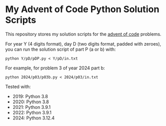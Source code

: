 # My Advent of Code Python Solution Scripts

This repository stores my solution scripts for the [advent of code](https://adventofcode.com/) problems.

For year Y (4 digits format), day D (two digits format, padded with zeroes), you can run the solution script of part P (a or b) with:
```
python Y/pD/pDP.py < Y/pD/in.txt
```

For example, for problem 3 of year 2024 part b:
```
python 2024/p03/p03b.py < 2024/p03/in.txt
```

Tested with:
- 2019: Python 3.8
- 2020: Python 3.8
- 2021: Python 3.9.1
- 2022: Python 3.9.1
- 2024: Python 3.12.4
